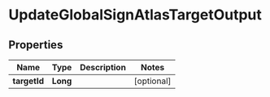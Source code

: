 

# UpdateGlobalSignAtlasTargetOutput


## Properties

| Name | Type | Description | Notes |
|------------ | ------------- | ------------- | -------------|
|**targetId** | **Long** |  |  [optional] |



